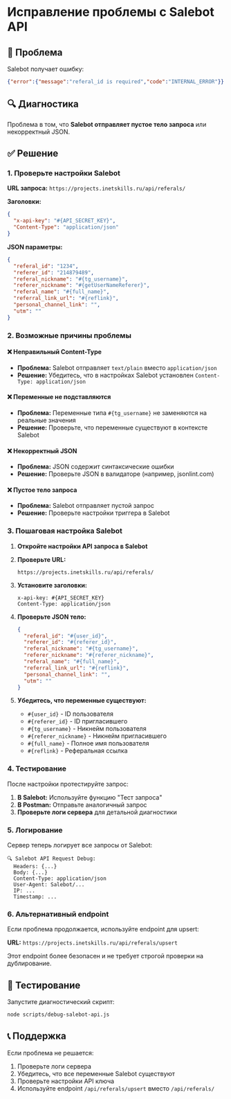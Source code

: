 # Исправление проблемы с Salebot API

## 🚨 Проблема
Salebot получает ошибку:
```json
{"error":{"message":"referal_id is required","code":"INTERNAL_ERROR"}}
```

## 🔍 Диагностика
Проблема в том, что **Salebot отправляет пустое тело запроса** или некорректный JSON.

## ✅ Решение

### 1. Проверьте настройки Salebot

**URL запроса:** `https://projects.inetskills.ru/api/referals/`

**Заголовки:**
```json
{
  "x-api-key": "#{API_SECRET_KEY}",
  "Content-Type": "application/json"
}
```

**JSON параметры:**
```json
{
  "referal_id": "1234",
  "referer_id": "214879489", 
  "referal_nickname": "#{tg_username}",
  "referer_nickname": "#{getUserNameReferer}",
  "referal_name": "#{full_name}",
  "referral_link_url": "#{reflink}",
  "personal_channel_link": "",
  "utm": ""
}
```

### 2. Возможные причины проблемы

#### ❌ **Неправильный Content-Type**
- **Проблема:** Salebot отправляет `text/plain` вместо `application/json`
- **Решение:** Убедитесь, что в настройках Salebot установлен `Content-Type: application/json`

#### ❌ **Переменные не подставляются**
- **Проблема:** Переменные типа `#{tg_username}` не заменяются на реальные значения
- **Решение:** Проверьте, что переменные существуют в контексте Salebot

#### ❌ **Некорректный JSON**
- **Проблема:** JSON содержит синтаксические ошибки
- **Решение:** Проверьте JSON в валидаторе (например, jsonlint.com)

#### ❌ **Пустое тело запроса**
- **Проблема:** Salebot отправляет пустой запрос
- **Решение:** Проверьте настройки триггера в Salebot

### 3. Пошаговая настройка Salebot

1. **Откройте настройки API запроса в Salebot**

2. **Проверьте URL:**
   ```
   https://projects.inetskills.ru/api/referals/
   ```

3. **Установите заголовки:**
   ```
   x-api-key: #{API_SECRET_KEY}
   Content-Type: application/json
   ```

4. **Проверьте JSON тело:**
   ```json
   {
     "referal_id": "#{user_id}",
     "referer_id": "#{referer_id}",
     "referal_nickname": "#{tg_username}",
     "referer_nickname": "#{referer_nickname}",
     "referal_name": "#{full_name}",
     "referral_link_url": "#{reflink}",
     "personal_channel_link": "",
     "utm": ""
   }
   ```

5. **Убедитесь, что переменные существуют:**
   - `#{user_id}` - ID пользователя
   - `#{referer_id}` - ID пригласившего
   - `#{tg_username}` - Никнейм пользователя
   - `#{referer_nickname}` - Никнейм пригласившего
   - `#{full_name}` - Полное имя пользователя
   - `#{reflink}` - Реферальная ссылка

### 4. Тестирование

После настройки протестируйте запрос:

1. **В Salebot:** Используйте функцию "Тест запроса"
2. **В Postman:** Отправьте аналогичный запрос
3. **Проверьте логи сервера** для детальной диагностики

### 5. Логирование

Сервер теперь логирует все запросы от Salebot:

```
🔍 Salebot API Request Debug:
  Headers: {...}
  Body: {...}
  Content-Type: application/json
  User-Agent: Salebot/...
  IP: ...
  Timestamp: ...
```

### 6. Альтернативный endpoint

Если проблема продолжается, используйте endpoint для upsert:

**URL:** `https://projects.inetskills.ru/api/referals/upsert`

Этот endpoint более безопасен и не требует строгой проверки на дублирование.

## 🧪 Тестирование

Запустите диагностический скрипт:
```bash
node scripts/debug-salebot-api.js
```

## 📞 Поддержка

Если проблема не решается:
1. Проверьте логи сервера
2. Убедитесь, что все переменные Salebot существуют
3. Проверьте настройки API ключа
4. Используйте endpoint `/api/referals/upsert` вместо `/api/referals/`
